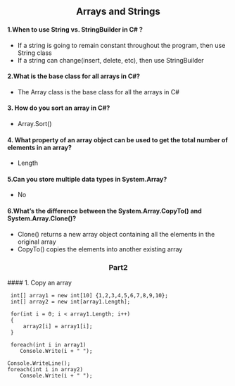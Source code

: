 <h2 align="center"> Arrays and Strings</h2>

#### 1.When to use String vs. StringBuilder in C# ?
  - If a string is going to remain constant throughout the program, then use String class
  - If a string can change(insert, delete, etc), then use StringBuilder

#### 2.What is the base class for all arrays in C#?
  - The Array class is the base class for all the arrays in C#

#### 3. How do you sort an array in C#?
  - Array.Sort()

#### 4. What property of an array object can be used to get the total number of elements in an array?
  - Length
  
#### 5.Can you store multiple data types in System.Array?
  - No

#### 6.What’s the difference between the System.Array.CopyTo() and System.Array.Clone()?
 - Clone() returns a new array object containing all the elements in the original array
 - CopyTo() copies the elements into another existing array

<h3 align="center"> Part2 </h3>
 #### 1. Copy an array
     
     int[] array1 = new int[10] {1,2,3,4,5,6,7,8,9,10};
     int[] array2 = new int[array1.Length];
     
     for(int i = 0; i < array1.Length; i++)
     {
         array2[i] = array1[i];
     }
     
     foreach(int i in array1)
        Console.Write(i + " ");
        
    Console.WriteLine();
    foreach(int i in array2)
        Console.Write(i + " ");
   
   
 
